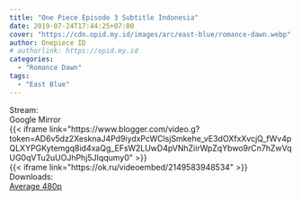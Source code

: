 ```yaml
---
title: "One Piece Episode 3 Subtitle Indonesia"
date: 2019-07-24T17:44:25+07:00
cover: "https://cdn.opid.my.id/images/arc/east-blue/romance-dawn.webp" # Optional, cover
author: Onepiece ID
# authorlink: https://opid.my.id
categories:
  - "Romance Dawn"
tags:
  - "East Blue"
---
```

<div class="ui menu violet borderless inverted">
  <div class="header item active">
        Stream:
    </div>
  <a class="active item" data-tab="google">
    <i class="google drive icon"></i> Google
  </a>
  <a class="item nounderline" data-tab="mirror">
    <i class="odnoklassniki icon"></i> Mirror
  </a>
</div>
<div class="ui bottom attached tab segment active" style="border:0 !important;" data-tab="google">
{{< iframe link="https://www.blogger.com/video.g?token=AD6v5dz2XesknaJ4Pd9iydxPcWClsjSmkehe_vE3dOXfxXvcjQ_fWv4pQLXYPGKytemgq8id4xaQg_EFsW2LUwD4pVNhZiirWpZqYbwo9rCn7hZwVqUG0qVTu2uUOJhPhj5JIqqumy0" >}}
</div>
<div class="ui bottom attached tab segment" style="border:0 !important;" data-tab="mirror">
{{< iframe link="https://ok.ru/videoembed/2149583948534" >}}
</div>
<div class="ui menu violet borderless inverted">
  <div class="header item active">
        Downloads:
    </div>
  <a class="item nounderline" href="https://ouo.io/DVrbtp" target="_blank" rel="dofollow"><i class="google drive icon"></i>
    Average 480p</a>
</div>